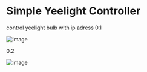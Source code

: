 # Simple Yeelight Controller
 control yeelight bulb with ip adress
0.1

![image](https://user-images.githubusercontent.com/85953451/147346950-d9114acf-b279-46fd-930a-8f10fa7ac644.png)


0.2

![image](https://user-images.githubusercontent.com/85953451/147369285-ba09d20c-69e1-4a9f-8080-583a5e063862.png)

